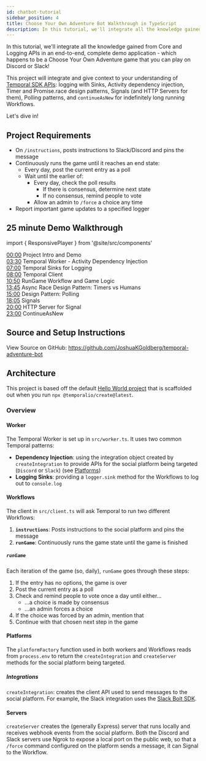 ```yaml
---
id: chatbot-tutorial
sidebar_position: 4
title: Choose Your Own Adventure Bot Walkthrough in TypeScript
description: In this tutorial, we'll integrate all the knowledge gained from Core and Production APIs in an end-to-end, complete demo application.
---
```


In this tutorial, we'll integrate all the knowledge gained from Core and Logging APIs in an end-to-end, complete demo application - which happens to be a Choose Your Own Adventure game that you can play on Discord or Slack!

This project will integrate and give context to your understanding of [Temporal SDK APIs](https://docs.temporal.io/typescript/workflows): logging with Sinks, Activity dependency injection, Timer and Promise.race design patterns, Signals (and HTTP Servers for them), Polling patterns, and `continueAsNew` for indefinitely long running Workflows.

Let's dive in!

## Project Requirements

- On `/instructions`, posts instructions to Slack/Discord and pins the message
- Continuously runs the game until it reaches an end state:
  - Every day, post the current entry as a poll
  - Wait until the earlier of:
    - Every day, check the poll results
      - If there is consensus, determine next state
      - If no consensus, remind people to vote
    - Allow an admin to `/force` a choice any time
- Report important game updates to a specified logger

## 25 minute Demo Walkthrough

import { ResponsivePlayer } from '@site/src/components'

<ResponsivePlayer url='https://www.youtube.com/watch?v=hGIhc6m2keQ' />

<p>
<a href="https://youtube.com/watch?v=hGIhc6m2keQ&amp;t=0s" dir="auto">00:00</a>
<span> Project Intro and Demo</span><br />
<a href="https://youtube.com/watch?v=hGIhc6m2keQ&amp;t=210s" dir="auto">03:30</a>
<span> Temporal Worker - Activity Dependency Injection</span><br />
<a href="https://youtube.com/watch?v=hGIhc6m2keQ&amp;t=420s" dir="auto">07:00</a>
<span> Temporal Sinks for Logging</span><br />
<a href="https://youtube.com/watch?v=hGIhc6m2keQ&amp;t=480s" dir="auto">08:00</a>
<span> Temporal Client</span><br />
<a href="https://youtube.com/watch?v=hGIhc6m2keQ&amp;t=650s" dir="auto">10:50</a>
<span> RunGame Workflow and Game Logic</span><br />
<a href="https://youtube.com/watch?v=hGIhc6m2keQ&amp;t=825s" dir="auto">13:45</a>
<span> Async Race Design Pattern: Timers vs Humans</span><br />
<a href="https://youtube.com/watch?v=hGIhc6m2keQ&amp;t=900s" dir="auto">15:00</a>
<span> Design Pattern: Polling</span><br />
<a href="https://youtube.com/watch?v=hGIhc6m2keQ&amp;t=1085s" dir="auto">18:05</a>
<span> Signals</span><br />
<a href="https://youtube.com/watch?v=hGIhc6m2keQ&amp;t=1200s" dir="auto">20:00</a>
<span> HTTP Server for Signal</span><br />
<a href="https://youtube.com/watch?v=hGIhc6m2keQ&amp;t=1380s" dir="auto">23:00</a>
<span> ContinueAsNew</span><br />
</p>

## Source and Setup Instructions

View Source on GitHub: https://github.com/JoshuaKGoldberg/temporal-adventure-bot

## Architecture

This project is based off the default [Hello World project](https://docs.temporal.io/typescript/hello-world/) that is scaffolded out when you run `npx @temporalio/create@latest`.

### Overview

#### Worker

The Temporal Worker is set up in `src/worker.ts`.
It uses two common Temporal patterns:

- **Dependency Injection**: using the integration object created by `createIntegration` to provide APIs for the social platform being targeted (`Discord` or `Slack`) (see [Platforms](#platforms))
- **Logging Sinks**: providing a `logger.sink` method for the Workflows to log out to `console.log`

#### Workflows

The client in `src/client.ts` will ask Temporal to run two different Workflows:

1. **`instructions`**: Posts instructions to the social platform and pins the message
2. **`runGame`**: Continuously runs the game state until the game is finished

##### `runGame`

Each iteration of the game (so, daily), `runGame` goes through these steps:

1. If the entry has no options, the game is over
2. Post the current entry as a poll
3. Check and remind people to vote once a day until either...
   - ...a choice is made by consensus
   - ...an admin forces a choice
4. If the choice was forced by an admin, mention that
5. Continue with that chosen next step in the game

#### Platforms

The `platformFactory` function used in both workers and Workflows reads from `process.env` to return the `createIntegration` and `createServer` methods for the social platform being targeted.

##### Integrations

`createIntegration`: creates the client API used to send messages to the social platform.
For example, the Slack integration uses the [Slack Bolt SDK](https://slack.dev/bolt-js).

#### Servers

`createServer` creates the (generally Express) server that runs locally and receives webhook events from the social platform.
Both the Discord and Slack servers use Ngrok to expose a local port on the public web, so that a `/force` command configured on the platform sends a message, it can Signal to the Workflow.
